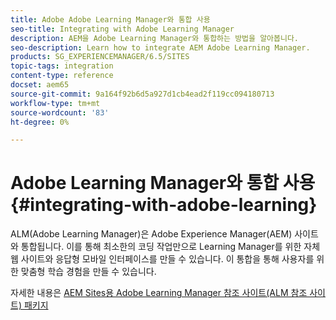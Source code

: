 ```yaml
---
title: Adobe Adobe Learning Manager와 통합 사용
seo-title: Integrating with Adobe Learning Manager
description: AEM을 Adobe Learning Manager와 통합하는 방법을 알아봅니다.
seo-description: Learn how to integrate AEM Adobe Learning Manager.
products: SG_EXPERIENCEMANAGER/6.5/SITES
topic-tags: integration
content-type: reference
docset: aem65
source-git-commit: 9a164f92b6d5a927d1cb4ead2f119cc094180713
workflow-type: tm+mt
source-wordcount: '83'
ht-degree: 0%

---
```


# Adobe Learning Manager와 통합 사용{#integrating-with-adobe-learning}

ALM(Adobe Learning Manager)은 Adobe Experience Manager(AEM) 사이트와 통합됩니다. 이를 통해 최소한의 코딩 작업만으로 Learning Manager를 위한 자체 웹 사이트와 응답형 모바일 인터페이스를 만들 수 있습니다. 이 통합을 통해 사용자를 위한 맞춤형 학습 경험을 만들 수 있습니다.

자세한 내용은 [AEM Sites용 Adobe Learning Manager 참조 사이트(ALM 참조 사이트) 패키지](https://helpx.adobe.com/learning-manager/adobe-learning-manager-integration-aem.html)
